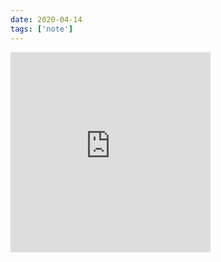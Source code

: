 ```yaml
---
date: 2020-04-14
tags: ['note']
---
```


<div>
  <iframe
    src="https://instagram.com/p/Byc9_EYFi6Z/embed"
    frameborder="0"
    allowfullscreen
    scrolling="no"
    allowtransparency
    width="320"
    height="320"
  ></iframe>
</div>
